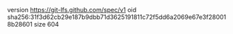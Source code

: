 version https://git-lfs.github.com/spec/v1
oid sha256:31f3d62cb29e187b9dbb71d3625191811c72f5dd6a2069e67e3f280018b28601
size 604
